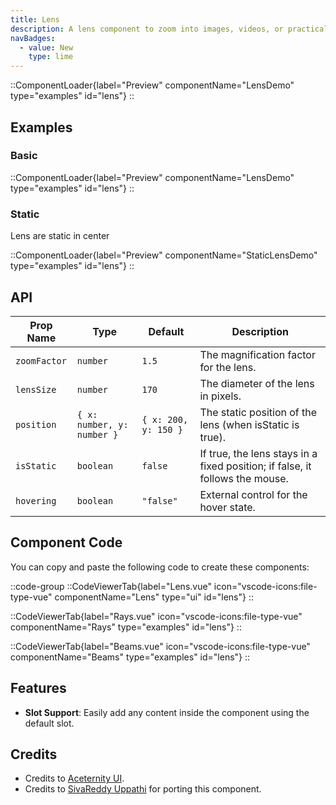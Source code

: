 ```yaml
---
title: Lens
description: A lens component to zoom into images, videos, or practically anything.
navBadges:
  - value: New
    type: lime
---
```


::ComponentLoader{label="Preview" componentName="LensDemo" type="examples" id="lens"}
::

## Examples

### Basic

::ComponentLoader{label="Preview" componentName="LensDemo" type="examples" id="lens"}
::

### Static

Lens are static in center

::ComponentLoader{label="Preview" componentName="StaticLensDemo" type="examples" id="lens"}
::

## API

| Prop Name    | Type                       | Default              | Description                                                                  |
| ------------ | -------------------------- | -------------------- | ---------------------------------------------------------------------------- |
| `zoomFactor` | `number`                   | `1.5`                | The magnification factor for the lens.                                       |
| `lensSize`   | `number`                   | `170`                | The diameter of the lens in pixels.                                          |
| `position`   | `{ x: number, y: number }` | `{ x: 200, y: 150 }` | The static position of the lens (when isStatic is true).                     |
| `isStatic`   | `boolean`                  | `false`              | If true, the lens stays in a fixed position; if false, it follows the mouse. |
| `hovering`   | `boolean`                  | `"false"`            | External control for the hover state.                                        |

## Component Code

You can copy and paste the following code to create these components:

::code-group
::CodeViewerTab{label="Lens.vue" icon="vscode-icons:file-type-vue" componentName="Lens" type="ui" id="lens"}
::

::CodeViewerTab{label="Rays.vue" icon="vscode-icons:file-type-vue" componentName="Rays" type="examples" id="lens"}
::

::CodeViewerTab{label="Beams.vue" icon="vscode-icons:file-type-vue" componentName="Beams" type="examples" id="lens"}
::

## Features

- **Slot Support**: Easily add any content inside the component using the default slot.

## Credits

- Credits to [Aceternity UI](https://ui.aceternity.com/components/lens).
- Credits to [SivaReddy Uppathi](https://github.com/sivareddyuppathi) for porting this component.
